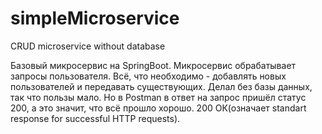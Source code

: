 # simpleMicroservice
CRUD microservice without database

Базовый микросервис на SpringBoot. Микросервис обрабатывает запросы пользователя.
Всё, что необходимо - добавлять новых пользователей и передавать существующих.
Делал без базы данных, так что пользы мало. Но в Postman в ответ на запрос пришёл статус 200, а это значит, что всё прошло хорошо. 
200 ОК(означает standart response for successful HTTP requests).
